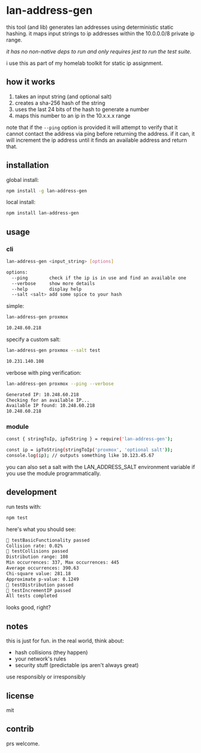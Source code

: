 # lan-address-gen

this tool (and lib) generates lan addresses using deterministic static
hashing. it maps input strings to ip addresses within the 10.0.0.0/8 private
ip range.

*it has no non-native deps to run and only requires jest to run the test suite.*

i use this as part of my homelab toolkit for static ip assignment.

## how it works

1. takes an input string (and optional salt)
1. creates a sha-256 hash of the string
1. uses the last 24 bits of the hash to generate a number
1. maps this number to an ip in the 10.x.x.x range

note that if the `--ping` option is provided it will attempt to verify
that it cannot contact the address via ping before returning the address.
if it can, it will increment the ip address until it finds an available
address and return that.

## installation

global install:

```bash
npm install -g lan-address-gen
```

local install:

```bash
npm install lan-address-gen
```

## usage

### cli

```bash
lan-address-gen <input_string> [options]

options:
  --ping        check if the ip is in use and find an available one
  --verbose     show more details
  --help        display help
  --salt <salt> add some spice to your hash
```

simple:

```bash
lan-address-gen proxmox

10.248.60.218
```

specify a custom salt:


```bash
lan-address-gen proxmox --salt test

10.231.140.108
```

verbose with ping verification:

```bash
lan-address-gen proxmox --ping --verbose

Generated IP: 10.248.60.218
Checking for an available IP...
Available IP found: 10.248.60.218
10.248.60.218
```

### module

```bash
const { stringToIp, ipToString } = require('lan-address-gen');

const ip = ipToString(stringToIp('proxmox', 'optional salt'));
console.log(ip); // outputs something like 10.123.45.67
```

you can also set a salt with the LAN_ADDRESS_SALT environment variable
if you use the module programmatically.

## development

run tests with:

```bash
npm test
```

here's what you should see:

```bash
🚀 testBasicFunctionality passed
Collision rate: 0.02%
🚀 testCollisions passed
Distribution range: 108
Min occurrences: 337, Max occurrences: 445
Average occurrences: 390.63
Chi-square value: 281.18
Approximate p-value: 0.1249
🚀 testDistribution passed
🚀 testIncrementIP passed
All tests completed
```

looks good, right?

## notes

this is just for fun. in the real world, think about:

- hash collisions (they happen)
- your network's rules
- security stuff (predictable ips aren't always great)

use responsibly or irresponsibly

## license

mit

## contrib

prs welcome.


